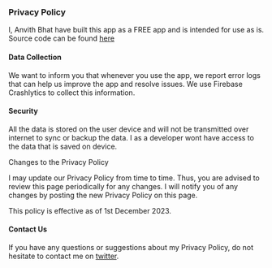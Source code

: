 ### Privacy Policy

I, Anvith Bhat have built this app as a FREE app and is intended for use as is. Source code can be
found [here](https://github.com/humblerookie/binance-ninja)

#### Data Collection

We want to inform you that whenever you use the app, we report error logs that can help us improve
the app and resolve issues. We use Firebase Crashlytics to collect this information.

#### Security

All the data is stored on the user device and will not be transmitted over internet to sync or
backup the data. I as a developer wont have access to the data that is saved on device.

Changes to the Privacy Policy

I may update our Privacy Policy from time to time. Thus, you are advised to review this page
periodically for any changes. I will notify you of any changes by posting the new Privacy Policy on
this page.

This policy is effective as of 1st December 2023.

#### Contact Us

If you have any questions or suggestions about my Privacy Policy, do not hesitate to contact me
on [twitter](https://twitter.com/anv1th).
